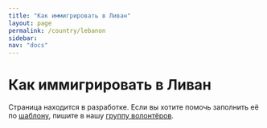 ```yaml
---
title: "Как иммигрировать в Ливан"
layout: page
permalink: /country/lebanon
sidebar:
nav: "docs"
---
```


# Как иммигрировать в Ливан

Страница находится в разработке. Если вы хотите помочь заполнить её по [шаблону](/template), пишите в нашу [группу волонтёров](https://t.me/+FHi3FnJaoWJkMDAx).
